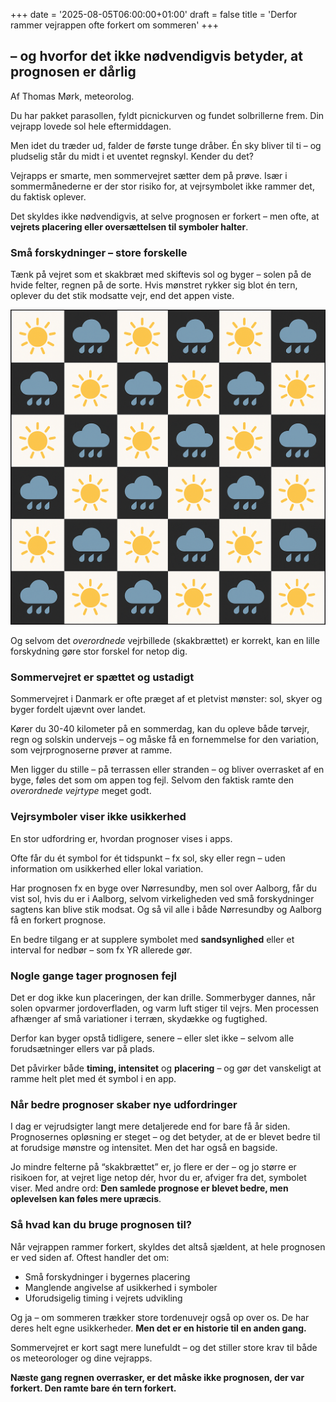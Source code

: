 +++
date = '2025-08-05T06:00:00+01:00'
draft = false
title = 'Derfor rammer vejrappen ofte forkert om sommeren'
+++
## – og hvorfor det ikke nødvendigvis betyder, at prognosen er dårlig

Af Thomas Mørk, meteorolog.

Du har pakket parasollen, fyldt picnickurven og fundet solbrillerne frem. Din vejrapp lovede sol hele eftermiddagen.  

Men idet du træder ud, falder de første tunge dråber. Én sky bliver til ti – og pludselig står du midt i et uventet regnskyl. Kender du det?

Vejrapps er smarte, men sommervejret sætter dem på prøve. Især i sommermånederne er der stor risiko for, at vejrsymbolet ikke rammer det, du faktisk oplever.  

Det skyldes ikke nødvendigvis, at selve prognosen er forkert – men ofte, at **vejrets placering eller oversættelsen til symboler halter**.

### Små forskydninger – store forskelle

Tænk på vejret som et skakbræt med skiftevis sol og byger – solen på de hvide felter, regnen på de sorte. Hvis mønstret rykker sig blot én tern, oplever du det stik modsatte vejr, end det appen viste.

![Skakbræt](/images/20250805_skakbraet_analogi.png)

Og selvom det _overordnede_ vejrbillede (skakbrættet) er korrekt, kan en lille forskydning gøre stor forskel for netop dig.

### Sommervejret er spættet og ustadigt

Sommervejret i Danmark er ofte præget af et pletvist mønster: sol, skyer og byger fordelt ujævnt over landet.  

Kører du 30-40 kilometer på en sommerdag, kan du opleve både tørvejr, regn og solskin undervejs – og måske få en fornemmelse for den variation, som vejrprognoserne prøver at ramme.

Men ligger du stille – på terrassen eller stranden – og bliver overrasket af en byge, føles det som om appen tog fejl. Selvom den faktisk ramte den _overordnede vejrtype_ meget godt.

### Vejrsymboler viser ikke usikkerhed

En stor udfordring er, hvordan prognoser vises i apps.  

Ofte får du ét symbol for ét tidspunkt – fx sol, sky eller regn – uden information om usikkerhed eller lokal variation.

Har prognosen fx en byge over Nørresundby, men sol over Aalborg, får du vist sol, hvis du er i Aalborg, selvom virkeligheden ved små forskydninger sagtens kan blive stik modsat. Og så vil alle i både Nørresundby og Aalborg få en forkert prognose.

En bedre tilgang er at supplere symbolet med **sandsynlighed** eller et interval for nedbør – som fx YR allerede gør.

### Nogle gange tager prognosen fejl

Det er dog ikke kun placeringen, der kan drille.  Sommerbyger dannes, når solen opvarmer jordoverfladen, og varm luft stiger til vejrs. Men processen afhænger af små variationer i terræn, skydække og fugtighed.

Derfor kan byger opstå tidligere, senere – eller slet ikke – selvom alle forudsætninger ellers var på plads.

Det påvirker både **timing, intensitet** og **placering** – og gør det vanskeligt at ramme helt plet med ét symbol i en app.

### Når bedre prognoser skaber nye udfordringer

I dag er vejrudsigter langt mere detaljerede end for bare få år siden. Prognosernes opløsning er steget – og det betyder, at de er blevet bedre til at forudsige mønstre og intensitet.  Men det har også en bagside.

Jo mindre felterne på “skakbrættet” er, jo flere er der – og jo større er risikoen for, at vejret lige netop dér, hvor du er, afviger fra det, symbolet viser.  Med andre ord: **Den samlede prognose er blevet bedre, men oplevelsen kan føles mere upræcis**.

### Så hvad kan du bruge prognosen til?

Når vejrappen rammer forkert, skyldes det altså sjældent, at hele prognosen er ved siden af.  Oftest handler det om:

- Små forskydninger i bygernes placering
- Manglende angivelse af usikkerhed i symboler
- Uforudsigelig timing i vejrets udvikling

Og ja – om sommeren trækker store tordenuvejr også op over os. De har deres helt egne usikkerheder. **Men det er en historie til en anden gang.**

Sommervejret er kort sagt mere lunefuldt – og det stiller store krav til både os meteorologer og dine vejrapps.

**Næste gang regnen overrasker, er det måske ikke prognosen, der var forkert. Den ramte bare én tern forkert.**
